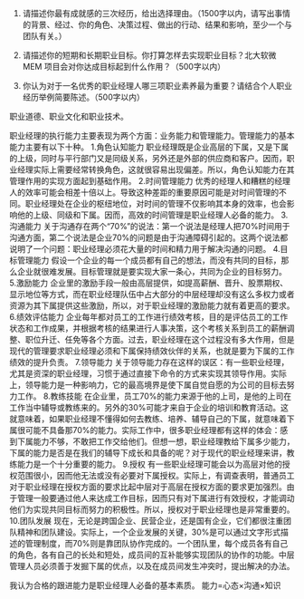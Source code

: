 1. 请描述你最有成就感的三次经历，给出选择理由。（1500字以内，请写出事情的背景、经过、你的角色、决策过程、做出的行动、结果和影响，至少一个与团队有关。）

2. 请描述你的短期和长期职业目标。你打算怎样去实现职业目标？北大软微MEM 项目会对你达成目标起到什么作用？（500字以内）

3. 你认为对于一名优秀的职业经理人哪三项职业素养最为重要？请结合个人职业经历举例简要陈述。（500字以内）

职业道德、职业文化和职业技术。

职业经理的执行能力主要表现为两个方面：业务能力和管理能力。管理能力的基本能力主要有以下十种。
1.角色认知能力
职业经理既是企业高层的下属，又是下属的上级，同时与平行部门又是同级关系，另外还是外部的供应商和客户。因而，职业经理实际上需要经常转换角色，这就很容易出现偏差。所以，角色认知能力在其管理作用的实现方面起到基础作用。
2.时间管理能力
优秀的经理人和糟糕的经理人的效率可能会相差十倍以上。导致这种差距的重要原因可能是对时间管理的不同。职业经理处在企业的枢纽地位，对时间的管理不仅影响其本身的效率，也会影响他的上级、同级和下属。因而，高效的时间管理是职业经理人必备的能力。
3.沟通能力
关于沟通存在两个“70%”的说法：第一个说法是经理人把70%时间用于沟通方面，第二个说法是企业70%的问题是由于沟通障碍引起的。这两个说法都说明了一个问题：职业经理必须花大量的时间和精力用于解决沟通的问题。
4.目标管理能力
假设一个企业的每一个成员都有自己的想法，而没有共同的目标，那么企业就很难发展。目标管理就是要实现大家一条心，共同为企业的目标努力。
5.激励能力
企业里的激励手段一般由高层提供，如提高薪酬、晋升、股票期权、显示地位等方式，而在职业经理队伍中占大部分的中层经理却没有这么多权力或者资源为其下属提供这些激励，所以，对于职业经理的激励能力就有着更高的要求。
6.绩效评估能力
企业每年都对员工的工作进行绩效考核，目的是评估员工的工作状态和工作成果，并根据考核的结果进行人事决策，这个考核关系到员工的薪酬调整、职位升迁、任免等各个方面。过去，职业经理在这个过程没有多大作用，但是现代的管理要求职业经理必须和下属保持绩效伙伴的关系，也就是要为下属的工作绩效的提升负责。
7.领导能力
关于领导能力存在这样的误区：有一些职业经理，尤其是资深的职业经理，习惯于通过直接下命令的方式来实现其领导作用。实际上，领导能力是一种影响力，它的最高境界是使下属自觉自愿的为公司的目标去努力工作。
8.教练技能
在企业里，员工70%的能力来源于他的上司，是他的上司在工作当中辅导或教练来的。另外的30%可能才来自于企业的培训和教育活动。这就意味着，如果职业经理不懂得如何去教练、培养、辅导自己的下属，就意味着下属很可能不具备那70%的能力。实际工作中，很多职业经理都有这样的体会：感到下属能力不够，不敢把工作交给他们。但想一想，职业经理教给下属多少能力，下属的能力是否是在我们的辅导下成长和具备的呢？对于现代的职业经理来讲，教练能力是一个十分重要的能力。
9.授权
有一些职业经理可能会以为高层对他的授权范围很小，因而他无法或没有必要对下属授权。实际上，有调查表明，普通员工对于职业经理在授权方面的要求比起中层对于高层在授权方面的要求更加强烈。由于管理一般要通过他人来达成工作目标，因而只有对下属进行有效授权，才能调动他们为实现共同目标而努力的积极性。所以，授权对于职业经理也是非常重要的。
10.团队发展
现在，无论是跨国企业、民营企业，还是国有企业，它们都很注重团队精神和团队建设。实际上，一个企业发展的关键，30%是可以通过文字形式描述的管理制度，而70%则是靠团队协作完成的。一个团队里，每个成员各有自己的角色，各有自己的长处和短处，成员间的互补能够实现团队的协作的功能。中层管理人员必须善于发掘下属的优点，以及在成员间发生冲突时，提出解决的办法。

我认为合格的跟进能力是职业经理人必备的基本素质。
能力=心态×沟通×知识